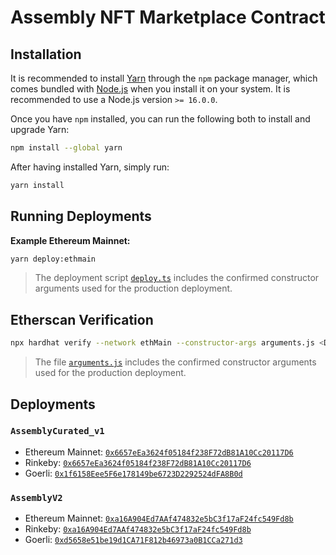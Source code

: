 # Assembly NFT Marketplace Contract

## Installation

It is recommended to install [Yarn](https://classic.yarnpkg.com) through the `npm` package manager, which comes bundled with [Node.js](https://nodejs.org) when you install it on your system. It is recommended to use a Node.js version `>= 16.0.0`.

Once you have `npm` installed, you can run the following both to install and upgrade Yarn:

```bash
npm install --global yarn
```

After having installed Yarn, simply run:

```bash
yarn install
```

## Running Deployments

**Example Ethereum Mainnet:**

```bash
yarn deploy:ethmain
```

> The deployment script [`deploy.ts`](./scripts/deploy.ts) includes the confirmed constructor arguments used for the production deployment.

## Etherscan Verification

```bash
npx hardhat verify --network ethMain --constructor-args arguments.js <DEPLOYED_CONTRACT_ADDRESS>
```

> The file [`arguments.js`](./arguments.js) includes the confirmed constructor arguments used for the production deployment.

## Deployments

### `AssemblyCurated_v1`

- Ethereum Mainnet: [`0x6657eEa3624f05184f238F72dB81A10Cc20117D6`](https://etherscan.io/address/0x6657eEa3624f05184f238F72dB81A10Cc20117D6)
- Rinkeby: [`0x6657eEa3624f05184f238F72dB81A10Cc20117D6`](https://rinkeby.etherscan.io/address/0x6657eEa3624f05184f238F72dB81A10Cc20117D6)
- Goerli: [`0x1f6158Eee5F6e178149be6723D2292524dFA8B0d`](https://goerli.etherscan.io/address/0x1f6158Eee5F6e178149be6723D2292524dFA8B0d)

### `AssemblyV2`

- Ethereum Mainnet: [`0xa16A904Ed7AAf474832e5bC3f17aF24fc549Fd8b`](https://etherscan.io/address/0xa16A904Ed7AAf474832e5bC3f17aF24fc549Fd8b)
- Rinkeby: [`0xa16A904Ed7AAf474832e5bC3f17aF24fc549Fd8b`](https://rinkeby.etherscan.io/address/0xa16A904Ed7AAf474832e5bC3f17aF24fc549Fd8b)
- Goerli: [`0xd5658e51be19d1CA71F812b46973a0B1CCa271d3`](https://goerli.etherscan.io/address/0xd5658e51be19d1CA71F812b46973a0B1CCa271d3)
